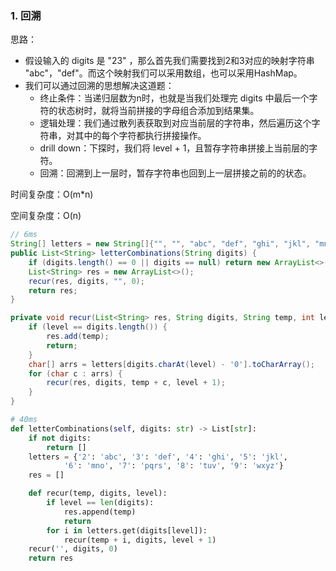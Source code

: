 ### 1. 回溯

思路：

* 假设输入的 digits 是 "23" ，那么首先我们需要找到2和3对应的映射字符串 "abc"，"def"。而这个映射我们可以采用数组，也可以采用HashMap。
* 我们可以通过回溯的思想解决这道题：
  * 终止条件：当递归层数为n时，也就是当我们处理完 digits 中最后一个字符的状态树时，就将当前拼接的字母组合添加到结果集。
  * 逻辑处理：我们通过散列表获取到对应当前层的字符串，然后遍历这个字符串，对其中的每个字符都执行拼接操作。
  * drill down：下探时，我们将 level + 1，且暂存字符串拼接上当前层的字符。
  * 回溯：回溯到上一层时，暂存字符串也回到上一层拼接之前的的状态。

时间复杂度：O(m*n)

空间复杂度：O(n)

```java
// 6ms
String[] letters = new String[]{"", "", "abc", "def", "ghi", "jkl", "mno", "pqrs", "tuv", "wxyz"};
public List<String> letterCombinations(String digits) {
    if (digits.length() == 0 || digits == null) return new ArrayList<>();
    List<String> res = new ArrayList<>();
    recur(res, digits, "", 0);
    return res;
}

private void recur(List<String> res, String digits, String temp, int level) {
    if (level == digits.length()) {
        res.add(temp);
        return;
    }
    char[] arrs = letters[digits.charAt(level) - '0'].toCharArray();
    for (char c : arrs) {
        recur(res, digits, temp + c, level + 1);
    }
}
```

```python
# 40ms
def letterCombinations(self, digits: str) -> List[str]:
    if not digits:
        return []
    letters = {'2': 'abc', '3': 'def', '4': 'ghi', '5': 'jkl',
            '6': 'mno', '7': 'pqrs', '8': 'tuv', '9': 'wxyz'}
    res = []

    def recur(temp, digits, level):
        if level == len(digits):
            res.append(temp)
            return
        for i in letters.get(digits[level]):
            recur(temp + i, digits, level + 1)
    recur('', digits, 0)
    return res
```

